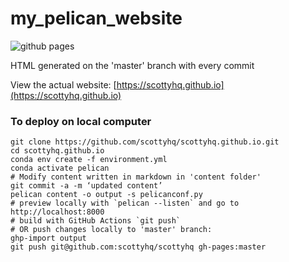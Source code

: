 # my_pelican_website

![github pages](https://github.com/scottyhq/scottyhq.github.io/workflows/github%20pages/badge.svg)

HTML generated on the 'master' branch with every commit

View the actual website: [https://scottyhq.github.io](https://scottyhq.github.io)


### To deploy on local computer
```
git clone https://github.com/scottyhq/scottyhq.github.io.git
cd scottyhq.github.io
conda env create -f environment.yml
conda activate pelican
# Modify content written in markdown in 'content folder'
git commit -a -m ‘updated content’
pelican content -o output -s pelicanconf.py
# preview locally with `pelican --listen` and go to http://localhost:8000
# build with GitHub Actions `git push`
# OR push changes locally to 'master' branch:
ghp-import output
git push git@github.com:scottyhq/scottyhq gh-pages:master
```
